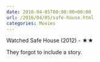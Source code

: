 ```yaml
---
date: 2016-04-05T00:00:00+00:00
url: /2016/04/05/safe-house.html
categories: Movies
---
```

Watched Safe House (2012) - ★★

They forgot to include a story.




